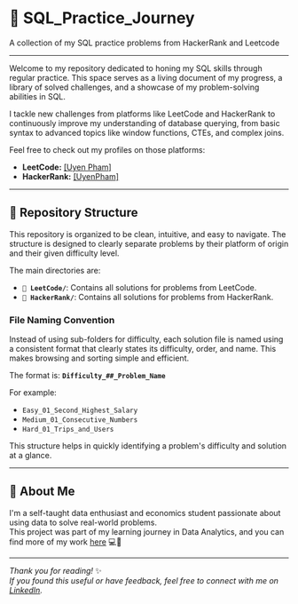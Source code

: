 # 🚀 SQL_Practice_Journey
A collection of my SQL practice problems from HackerRank and Leetcode

---

Welcome to my repository dedicated to honing my SQL skills through regular practice. This space serves as a living document of my progress, a library of solved challenges, and a showcase of my problem-solving abilities in SQL.

I tackle new challenges from platforms like LeetCode and HackerRank to continuously improve my understanding of database querying, from basic syntax to advanced topics like window functions, CTEs, and complex joins.

Feel free to check out my profiles on those platforms:

* **LeetCode:** [[Uyen Pham]](https://www.hackerrank.com/profile/phamlanuyen30)
* **HackerRank:** [[UyenPham]](https://leetcode.com/u/UyenPham/)

---

## 📂 Repository Structure

This repository is organized to be clean, intuitive, and easy to navigate. The structure is designed to clearly separate problems by their platform of origin and their given difficulty level.

The main directories are:

* **`📁 LeetCode/`**: Contains all solutions for problems from LeetCode.
* **`📁 HackerRank/`**: Contains all solutions for problems from HackerRank.

### File Naming Convention

Instead of using sub-folders for difficulty, each solution file is named using a consistent format that clearly states its difficulty, order, and name. This makes browsing and sorting simple and efficient.

The format is: **`Difficulty_##_Problem_Name`**

For example:
* `Easy_01_Second_Highest_Salary`
* `Medium_01_Consecutive_Numbers`
* `Hard_01_Trips_and_Users`

This structure helps in quickly identifying a problem's difficulty and solution at a glance.

---

## 🌱 About Me

I'm a self-taught data enthusiast and economics student passionate about using data to solve real-world problems.  
This project was part of my learning journey in Data Analytics, and you can find more of my work [here](https://github.com/uyenp30/Data-Projects) 💻🌻

---

*Thank you for reading!* ✨  
*If you found this useful or have feedback, feel free to connect with me on [LinkedIn](https://www.linkedin.com/in/uyen-pham-data/).*  
